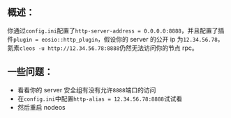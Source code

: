 ## 概述：
你通过`config.ini`配置了`http-server-address = 0.0.0.0:8888`，并且配置了插件`plugin = eosio::http_plugin`，假设你的 server 的公开 ip 为`12.34.56.78`，氮素`cleos -u http://12.34.56.78:8888`仍然无法访问你的节点 rpc。

## 一些问题：
- 看看你的 server 安全组有没有允许`8888`端口的访问
- 在`config.ini`中配置`http-alias = 12.34.56.78:8888`试试看
- 然后重启 nodeos
